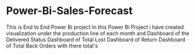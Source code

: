 # Power-Bi-Sales-Forecast
This is End to End Power Bi project
In this Power Bi Project i have created visualization under the production line of each month and 
Dashboard of the Delivered Status 
Dashboard of Total Lost 
Dashboard of Return 
Dashboard of Total Back Orders with there total's
